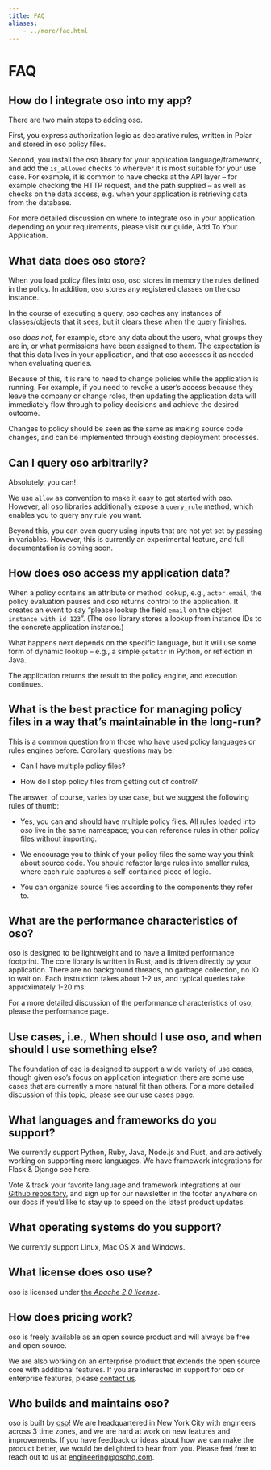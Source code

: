 ```yaml
---
title: FAQ
aliases: 
    - ../more/faq.html
---
```


# FAQ

## How do I integrate oso into my app?

There are two main steps to adding oso.

First, you express authorization logic as declarative rules, written in Polar and stored in oso policy files.

Second, you install the oso library for your application language/framework,
and add the `is_allowed` checks to wherever it is most suitable for your use case.
For example, it is common to have checks at the API layer – for example checking
the HTTP request, and the path supplied – as well as checks on the data access,
e.g. when your application is retrieving data from the database.

For more detailed discussion on where to integrate oso in your application
depending on your requirements, please visit our guide, Add To Your Application.

## What data does oso store?

When you load policy files into oso, oso stores in memory the rules defined in
the policy. In addition, oso stores any registered classes on the oso instance.

In the course of executing a query, oso caches any instances of classes/objects
that it sees, but it clears these when the query finishes.

oso *does not*, for example, store any data about the users, what groups they
are in, or what permissions have been assigned to them. The expectation is that
this data lives in your application, and that oso accesses it as needed when evaluating queries.

Because of this, it is rare to need to change policies while the application
is running. For example, if you need to revoke a user’s access because they leave
the company or change roles, then updating the application data will immediately flow through to policy decisions and achieve the desired outcome.

Changes to policy should be seen as the same as making source code changes,
and can be implemented through existing deployment processes.

## Can I query oso arbitrarily?

Absolutely, you can!

We use `allow` as convention to make it easy to get started with oso.
However, all oso libraries additionally expose a `query_rule` method,
which enables you to query any rule you want.

Beyond this, you can even query using inputs that are not yet set by
passing in variables. However, this is currently an experimental feature, and
full documentation is coming soon.

## How does oso access my application data?

When a policy contains an attribute or method lookup, e.g., `actor.email`, the
policy evaluation pauses and oso returns control to the application.
It creates an event to say “please lookup the field `email` on the object
`instance with id 123`”. (The oso library stores a lookup from instance IDs to the
concrete application instance.)

What happens next depends on the specific language, but it will use some form of
dynamic lookup – e.g., a simple `getattr` in Python, or reflection in Java.

The application returns the result to the policy engine, and execution continues.

## What is the best practice for managing policy files in a way that’s maintainable in the long-run?

This is a common question from those who have used policy languages or rules
engines before. Corollary questions may be:


* Can I have multiple policy files?


* How do I stop policy files from getting out of control?

The answer, of course, varies by use case, but we suggest the following rules of thumb:


* Yes, you can and should have multiple policy files. All rules loaded
into oso live in the same namespace; you can reference rules in other
policy files without importing.


* We encourage you to think of your policy files the same way you think
about source code. You should refactor large rules into smaller
rules, where each rule captures a self-contained piece of logic.


* You can organize source files according to the components they refer to.

## What are the performance characteristics of oso?

oso is designed to be lightweight and to have a limited performance footprint. The core library is written in Rust, and is
driven directly by your application. There are no background threads, no garbage collection, no
IO to wait on. Each instruction takes about 1-2 us, and typical queries take approximately 1-20 ms.

For a more detailed discussion of the performance characteristics of oso,
please the performance page.

## Use cases, i.e., When should I use oso, and when should I use something else?

The foundation of oso is designed to support a wide variety of use cases, though
given oso’s focus on application integration there are some use cases that are
currently a more natural fit than others. For a more detailed discussion of this
topic, please see our use cases page.

## What languages and frameworks do you support?

We currently support Python, Ruby, Java, Node.js and Rust, and are actively working on supporting more languages.
We have framework integrations for Flask & Django see here.

Vote & track your favorite language and framework integrations at our
[Github repository](https://github.com/osohq/oso),
and sign up for our newsletter in the footer anywhere on our docs if you’d like
to stay up to speed on the latest product updates.

## What operating systems do you support?

We currently support Linux, Mac OS X and Windows.

## What license does oso use?

oso is licensed under [the *Apache 2.0 license*](https://github.com/osohq/oso/blob/master/LICENSE).

## How does pricing work?

oso is freely available as an open source product and will always be free and open source.

We are also working on an enterprise product that extends the open source core with
additional features. If you are interested in support for oso or enterprise
features, please [contact us](https://osohq.com/company/contact-us).

## Who builds and maintains oso?

oso is built by [oso](https://www.osohq.com/company/about-us)! We are headquartered in New York City with engineers across 3 time zones, and we are
hard at work on new features and improvements. If you have feedback or ideas about
how we can make the product better, we would be delighted to hear from you.
Please feel free to reach out to us at <a href="mailto:engineering@osohq.com">engineering@osohq.com</a>.
